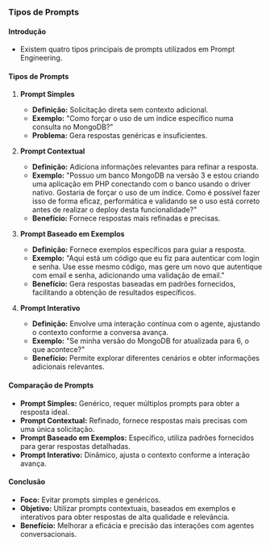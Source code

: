 ### Tipos de Prompts

#### Introdução

- Existem quatro tipos principais de prompts utilizados em Prompt Engineering.

#### Tipos de Prompts

1. **Prompt Simples**

   - **Definição:** Solicitação direta sem contexto adicional.
   - **Exemplo:** "Como forçar o uso de um índice específico numa consulta no MongoDB?"
   - **Problema:** Gera respostas genéricas e insuficientes.

2. **Prompt Contextual**

   - **Definição:** Adiciona informações relevantes para refinar a resposta.
   - **Exemplo:** "Possuo um banco MongoDB na versão 3 e estou criando uma aplicação em PHP conectando com o banco usando o driver nativo. Gostaria de forçar o uso de um índice. Como é possível fazer isso de forma eficaz, performática e validando se o uso está correto antes de realizar o deploy desta funcionalidade?"
   - **Benefício:** Fornece respostas mais refinadas e precisas.

3. **Prompt Baseado em Exemplos**

   - **Definição:** Fornece exemplos específicos para guiar a resposta.
   - **Exemplo:** "Aqui está um código que eu fiz para autenticar com login e senha. Use esse mesmo código, mas gere um novo que autentique com email e senha, adicionando uma validação de email."
   - **Benefício:** Gera respostas baseadas em padrões fornecidos, facilitando a obtenção de resultados específicos.

4. **Prompt Interativo**
   - **Definição:** Envolve uma interação contínua com o agente, ajustando o contexto conforme a conversa avança.
   - **Exemplo:** "Se minha versão do MongoDB for atualizada para 6, o que acontece?"
   - **Benefício:** Permite explorar diferentes cenários e obter informações adicionais relevantes.

#### Comparação de Prompts

- **Prompt Simples:** Genérico, requer múltiplos prompts para obter a resposta ideal.
- **Prompt Contextual:** Refinado, fornece respostas mais precisas com uma única solicitação.
- **Prompt Baseado em Exemplos:** Específico, utiliza padrões fornecidos para gerar respostas detalhadas.
- **Prompt Interativo:** Dinâmico, ajusta o contexto conforme a interação avança.

#### Conclusão

- **Foco:** Evitar prompts simples e genéricos.
- **Objetivo:** Utilizar prompts contextuais, baseados em exemplos e interativos para obter respostas de alta qualidade e relevância.
- **Benefício:** Melhorar a eficácia e precisão das interações com agentes conversacionais.
